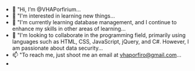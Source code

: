 - 👋 "Hi, I’m @VHAPorfirium...
- 👀 "I'm interested in learning new things...
- 🌱 "I'm currently learning database management, and I continue to enhance my skills in other areas of learning...
- 💞️ "I'm looking to collaborate in the programming field, primarily using languages such as HTML, CSS, JavaScript, jQuery, and C#. However, I am passionate about data security...
- 📫 "To reach me, just shoot me an email at vhaporfiro@gmail.com...
- 

<!---
VHAPorfirium/VHAPorfirium is a ✨ special ✨ repository because its `README.md` (this file) appears on your GitHub profile.
You can click the Preview link to take a look at your changes.
--->
